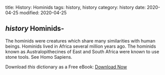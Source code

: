 title: History: Hominids
tags: history, history
category: history
date: 2020-04-25
modified: 2020-04-25

## _history_  Hominids-
The hominids were creatures which share many
  similarities with human beings.  Hominids lived in Africa several
  million years ago.  The hominids known as Australopithecines of East
  and South Africa were known to use stone tools.  See   Homo Sapiens.


Download *this* dictionary as a Free eBook: [Download Now]({static}static/CairnsHistoryDictionary.pdf)

